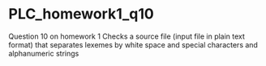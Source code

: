 # PLC_homework1_q10
Question 10 on homework 1
Checks a source file (input file in plain text format) that separates lexemes by white space and 
special characters and alphanumeric strings
